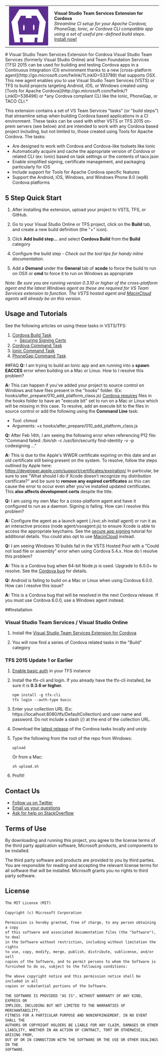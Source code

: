 <table style="width: 100%; border-style: none;"><tr>
<td style="width: 140px; text-align: center;"><img src="docs/media/misc/cordova_logo_white_purple.png" /></td>
<td><strong>Visual Studio Team Services Extension for Cordova</strong><br />
<i>Streamline CI setup for your Apache Cordova, PhoneGap, Ionic, or Cordova CLI compatible app using a set of useful pre-defined build steps.</i><br />
<a href="http://go.microsoft.com/fwlink/?LinkID=691188">Install now!</a>
</td>
</tr></table>
# Visual Studio Team Services Extension for Cordova
Visual Studio Team Services (formerly Visual Studio Online) and Team Foundation Services (TFS) 2015 can be used for building and testing Cordova apps in a Continuous Integration (CI) environment thanks to a new [cross-platform agent](http://go.microsoft.com/fwlink/?LinkID=533789) that supports OSX. This new agent enables you to use Visual Studio Team Services (VSTS) or TFS to build projects targeting Android, iOS, or Windows created using [Tools for Apache Cordova](http://go.microsoft.com/fwlink/?LinkID=536496) or *any Cordova compliant CLI like the Ionic, PhoneGap, or TACO CLI.* 

This extension contains a set of VS Team Services "tasks" (or "build steps") that streamline setup when building Cordova based applications in a CI environment. These tasks can be used with either VSTS or TFS 2015 on-prem servers (see below) and are intended to work with any Cordova based project including, but not limited to, those created using Tools for Apache Cordova. The tasks:

- Are designed to work with Cordova and Cordova-like toolsets like Ionic
- Automatically acquire and cache the appropriate version of Cordova or related CLI (ex: Ionic) based on task settings or the contents of taco.json
- Enable simplified signing, certificate management, and packaging particularly for iOS
- Include support for Tools for Apache Cordova specific features
- Support the Android, iOS, Windows, and Windows Phone 8.0 (wp8) Cordova platforms
	
## 5 Step Quick Start

1. After installing the extension, upload your project to VSTS, TFS, or GitHub.

2. Go to your Visual Studio Online or TFS project, click on the **Build** tab, and create a new build definition (the "+" icon).

3. Click **Add build step...** and select **Cordova Build** from the **Build** category

4. Configure the build step - *Check out the tool tips for handy inline documentation.*

5. Add a **Demand** under the **General** tab of **xcode** to force the build to run on OSX or **cmd** to force it to run on Windows as appropriate

*Note: Be sure you are running version 0.3.10 or higher of the cross-platform agent and the latest Windows agent as these are required for VS Team Services extension to function. The VSTS hosted agent and [MacinCloud](http://go.microsoft.com/fwlink/?LinkID=691834) agents will already be on this version.*

## Usage and Tutorials
See the following articles on using these tasks in VSTS/TFS:

1. [Cordova Build Task](http://go.microsoft.com/fwlink/?LinkID=691186)
	- [Securing Signing Certs](http://go.microsoft.com/fwlink/?LinkID=691933)
2. [Cordova Command Task](http://go.microsoft.com/fwlink/?LinkID=692058)
3. [Ionic Command Task](http://go.microsoft.com/fwlink/?LinkID=692057)
4. [PhoneGap Command Task](http://go.microsoft.com/fwlink/?LinkID=692057)

##FAQ
**Q:** I am trying to build an Ionic app and am running into a **spawn EACCES** error when building on a Mac or Linux. How to I resolve this problem?

**A:** This can happen if you've added your project to source control  on Windows and have files present in the "hooks" folder. (Ex: hooks/after_prepare/010_add_platform_class.js) [Cordova requires](http://cordova.apache.org/docs/en/latest/guide/appdev/hooks/index.html) files in the hooks folder to have an "execute bit" set to run on a Mac or Linux which will be missing in this case. To resolve, add an execute bit to the files in source control or add the following using the **Command Line** task:
* Tool: chmod 
* Arguments: +x hooks/after_prepare/010_add_platform_class.js

**Q:** After Feb 14th, I am seeing the following error when referencing P12 file: "Command failed: /bin/sh -c /usr/bin/security find-identity -v -p codesigning ..."

**A:** This is due to the Apple's WWDR certificate expiring on this date and an old certificate still being present on the system. To resolve, follow the steps outlined by Apple here: https://developer.apple.com/support/certificates/expiration/ In particular, be sure to see "What should I do if Xcode doesn’t recognize my distribution certificate?" and be sure to **remove any expired certificates** as this can cause the error to occur even after you've installed updated certificates. This **also affects development certs** despite the title.

**Q:** I am using my own Mac for a cross-platform agent and have it configured to run as a daemon. Signing is failing. How can I resolve this problem?

**A:** Configure the agent as a launch agent (./svc.sh install agent) or run it as an interactive process (node agent/vsoagent.js) to ensure Xcode is able to access the appropriate keychains. See the [secure app signing](https://msdn.microsoft.com/Library/vs/alm/Build/apps/secure-certs) tutorial for additional details. You could also opt to use [MacinCloud](http://go.microsoft.com/fwlink/?LinkID=691834) instead.

**Q:** I am seeing Windows 10 builds fail in the VSTS Hosted Pool with a "Could not load file or assembly" error when using Cordova 5.4.x. How do I resolve this problem?

**A:** This is a Cordova bug when 64-bit Node.js is used. Upgrade to 6.0.0+ to resolve. See the [Cordova bug](https://issues.apache.org/jira/browse/CB-9565?jql=text%20%7E%20%22An%20attempt%20was%20made%20to%20load%20a%20program%20with%20an%20incorrect%20format.%22) for details.

**Q:** Android is failing to build on a Mac or Linux when using Cordova 6.0.0. How can I resolve this issue?

**A:** This is a Cordova bug that will be resolved in the next Cordova release. If you must use Cordova 6.0.0, use a Windows agent instead.

##Installation

### Visual Studio Team Services / Visual Studio Online
1. Install the [Visual Studio Team Services Extension for Cordova](http://go.microsoft.com/fwlink/?LinkID=691188)

2. You will now find a series of Cordova related tasks in the "Build" category 

### TFS 2015 Update 1 or Earlier

1. [Enable basic auth](http://go.microsoft.com/fwlink/?LinkID=699518) in your TFS instance

2. Install the tfx-cli and login. If you already have the tfx-cli installed, be sure it is **0.3.6 or higher.**

	~~~~~~~~~~~~~~~~~~~~~~~~~~~~~~~~~~
	npm install -g tfx-cli
	tfx login --auth-type basic 
	~~~~~~~~~~~~~~~~~~~~~~~~~~~~~~~~~~

3. Enter your collection URL (Ex: https://localhost:8080/tfs/DefaultCollection) and user name and password. Do not include a slash (/) at the end of the collection URL.

4. Download the [latest release](http://go.microsoft.com/fwlink/?LinkID=691191) of the Cordova tasks locally and unzip

5. Type the following from the root of the repo from Windows:

	~~~~~~~~~~~~~~~~~~~~~~~~~~~~~~~~~~
	upload
	~~~~~~~~~~~~~~~~~~~~~~~~~~~~~~~~~~

	Or from a Mac:

	~~~~~~~~~~~~~~~~~~~~~~~~~~~~~~~~~~
	sh upload.sh
	~~~~~~~~~~~~~~~~~~~~~~~~~~~~~~~~~~

5. Profit!

## Contact Us
* [Follow us on Twitter](http://go.microsoft.com/fwlink/?LinkID=699449)
* [Email us your questions](mailto:/vscordovatools@microsoft.com)
* [Ask for help on StackOverflow](http://go.microsoft.com/fwlink/?LinkID=699448)

## Terms of Use
By downloading and running this project, you agree to the license terms of the third party application software, Microsoft products, and components to be installed. 

The third party software and products are provided to you by third parties. You are responsible for reading and accepting the relevant license terms for all software that will be installed. Microsoft grants you no rights to third party software.

## License

```
The MIT License (MIT)

Copyright (c) Microsoft Corporation

Permission is hereby granted, free of charge, to any person obtaining a copy
of this software and associated documentation files (the "Software"), to deal
in the Software without restriction, including without limitation the rights
to use, copy, modify, merge, publish, distribute, sublicense, and/or sell
copies of the Software, and to permit persons to whom the Software is
furnished to do so, subject to the following conditions:

The above copyright notice and this permission notice shall be included in all
copies or substantial portions of the Software.

THE SOFTWARE IS PROVIDED "AS IS", WITHOUT WARRANTY OF ANY KIND, EXPRESS OR
IMPLIED, INCLUDING BUT NOT LIMITED TO THE WARRANTIES OF MERCHANTABILITY,
FITNESS FOR A PARTICULAR PURPOSE AND NONINFRINGEMENT. IN NO EVENT SHALL THE
AUTHORS OR COPYRIGHT HOLDERS BE LIABLE FOR ANY CLAIM, DAMAGES OR OTHER
LIABILITY, WHETHER IN AN ACTION OF CONTRACT, TORT OR OTHERWISE, ARISING FROM,
OUT OF OR IN CONNECTION WITH THE SOFTWARE OR THE USE OR OTHER DEALINGS IN THE
SOFTWARE.
```
